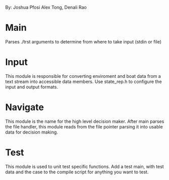 By: Joshua Pfosi Alex Tong, Denali Rao

Main
====

Parses ./trst arguments to determine from where to take input (stdin or file)

Input
=====

This module is responsible for converting enviroment and boat data from a text 
stream into accessible data members. Use state_rep.h to configure the input
and output formats.

Navigate
========

This module is the name for the high level decision maker. After main parses 
the file handler, this module reads from the file pointer parsing it into 
usable data for decision making.

Test
====

This module is used to unit test specific functions. Add a test main, with 
test data and the case to the compile script for anything you want to test.
